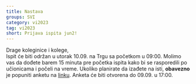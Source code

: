 ```yaml
---
title: Nastava
groups: SVI
category: vi2023
tag: vi2023
short: Prijava ispita jun2!
---
```


Drage koleginice i kolege,  
Ispit će biti održan u utorak 10.09. na Trgu sa početkom u 09:00. Molimo vas da dođete barem 15 minuta pre početka ispita kako bi se rasporedili po učionicama i počeli na vreme.
Ukoliko planirate da izađete na isti, **obavezno** je popuniti anketu na [linku](https://forms.gle/3o5RiTgzQK4asC1U8). Anketa će biti otvorena do 09.09. u 17:00.  
